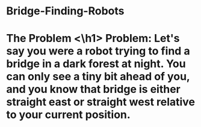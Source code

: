 # Bridge-Finding-Robots

<h1> The Problem <\h1>
Problem: Let's say you were a robot trying to find a bridge in a dark forest at night. You can only see a tiny bit ahead of you, and you know that bridge is either straight east or straight west relative to your current position.
